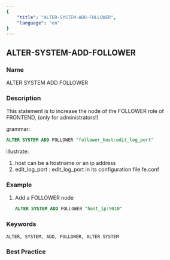 ```yaml
---
{
    "title": "ALTER-SYSTEM-ADD-FOLLOWER",
    "language": "en"
}
---
```


## ALTER-SYSTEM-ADD-FOLLOWER

### Name

ALTER SYSTEM ADD FOLLOWER

### Description

This statement is to increase the node of the FOLLOWER role of FRONTEND, (only for administrators!)

grammar:

```sql
ALTER SYSTEM ADD FOLLOWER "follower_host:edit_log_port"
```

illustrate:

1. host can be a hostname or an ip address
2. edit_log_port : edit_log_port in its configuration file fe.conf

### Example

1. Add a FOLLOWER node

    ```sql
    ALTER SYSTEM ADD FOLLOWER "host_ip:9010"
    ```

### Keywords

    ALTER, SYSTEM, ADD, FOLLOWER, ALTER SYSTEM

### Best Practice

